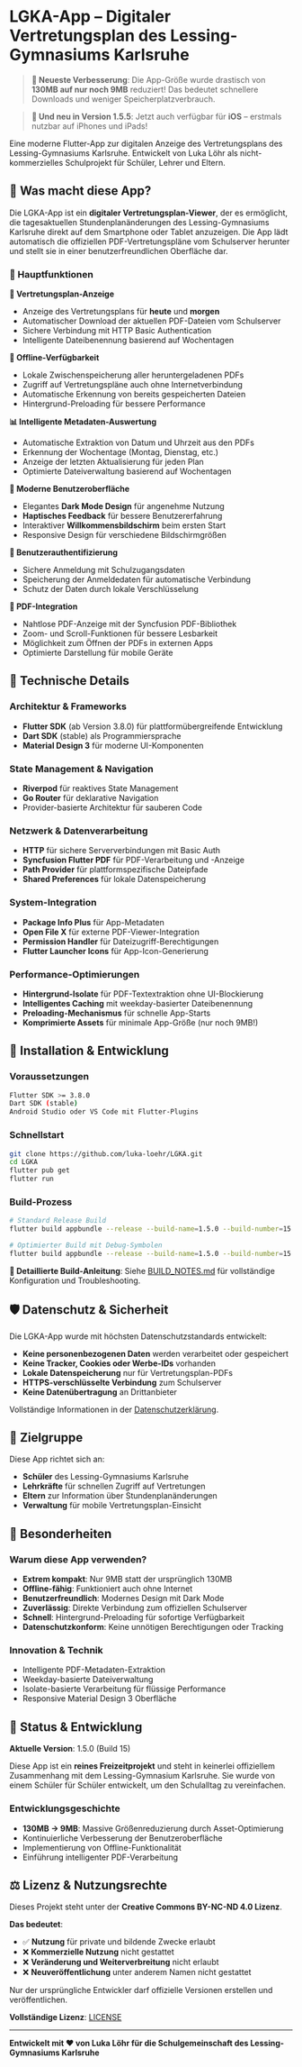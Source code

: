 # LGKA-App – Digitaler Vertretungsplan des Lessing-Gymnasiums Karlsruhe

> **🎉 Neueste Verbesserung**: Die App-Größe wurde drastisch von **130MB auf nur noch 9MB** reduziert! Das bedeutet schnellere Downloads und weniger Speicherplatzverbrauch.  

> **📱 Und neu in Version 1.5.5**: Jetzt auch verfügbar für **iOS** – erstmals nutzbar auf iPhones und iPads!

Eine moderne Flutter-App zur digitalen Anzeige des Vertretungsplans des Lessing-Gymnasiums Karlsruhe. Entwickelt von Luka Löhr als nicht-kommerzielles Schulprojekt für Schüler, Lehrer und Eltern.

## 🤔 Was macht diese App?

Die LGKA-App ist ein **digitaler Vertretungsplan-Viewer**, der es ermöglicht, die tagesaktuellen Stundenplanänderungen des Lessing-Gymnasiums Karlsruhe direkt auf dem Smartphone oder Tablet anzuzeigen. Die App lädt automatisch die offiziellen PDF-Vertretungspläne vom Schulserver herunter und stellt sie in einer benutzerfreundlichen Oberfläche dar.

### 🔑 Hauptfunktionen

**📅 Vertretungsplan-Anzeige**
- Anzeige des Vertretungsplans für **heute** und **morgen**
- Automatischer Download der aktuellen PDF-Dateien vom Schulserver
- Sichere Verbindung mit HTTP Basic Authentication
- Intelligente Dateibenennung basierend auf Wochentagen

**💾 Offline-Verfügbarkeit**
- Lokale Zwischenspeicherung aller heruntergeladenen PDFs
- Zugriff auf Vertretungspläne auch ohne Internetverbindung
- Automatische Erkennung von bereits gespeicherten Dateien
- Hintergrund-Preloading für bessere Performance

**📊 Intelligente Metadaten-Auswertung**
- Automatische Extraktion von Datum und Uhrzeit aus den PDFs
- Erkennung der Wochentage (Montag, Dienstag, etc.)
- Anzeige der letzten Aktualisierung für jeden Plan
- Optimierte Dateiverwaltung basierend auf Wochentagen

**🎨 Moderne Benutzeroberfläche**
- Elegantes **Dark Mode Design** für angenehme Nutzung
- **Haptisches Feedback** für bessere Benutzererfahrung
- Interaktiver **Willkommensbildschirm** beim ersten Start
- Responsive Design für verschiedene Bildschirmgrößen

**🔐 Benutzerauthentifizierung**
- Sichere Anmeldung mit Schulzugangsdaten
- Speicherung der Anmeldedaten für automatische Verbindung
- Schutz der Daten durch lokale Verschlüsselung

**📱 PDF-Integration**
- Nahtlose PDF-Anzeige mit der Syncfusion PDF-Bibliothek
- Zoom- und Scroll-Funktionen für bessere Lesbarkeit
- Möglichkeit zum Öffnen der PDFs in externen Apps
- Optimierte Darstellung für mobile Geräte

## 🤖 Technische Details

### Architektur & Frameworks
- **Flutter SDK** (ab Version 3.8.0) für plattformübergreifende Entwicklung
- **Dart SDK** (stable) als Programmiersprache
- **Material Design 3** für moderne UI-Komponenten

### State Management & Navigation
- **Riverpod** für reaktives State Management
- **Go Router** für deklarative Navigation
- Provider-basierte Architektur für sauberen Code

### Netzwerk & Datenverarbeitung
- **HTTP** für sichere Serververbindungen mit Basic Auth
- **Syncfusion Flutter PDF** für PDF-Verarbeitung und -Anzeige
- **Path Provider** für plattformspezifische Dateipfade
- **Shared Preferences** für lokale Datenspeicherung

### System-Integration
- **Package Info Plus** für App-Metadaten
- **Open File X** für externe PDF-Viewer-Integration
- **Permission Handler** für Dateizugriff-Berechtigungen
- **Flutter Launcher Icons** für App-Icon-Generierung

### Performance-Optimierungen
- **Hintergrund-Isolate** für PDF-Textextraktion ohne UI-Blockierung
- **Intelligentes Caching** mit weekday-basierter Dateibenennung
- **Preloading-Mechanismus** für schnelle App-Starts
- **Komprimierte Assets** für minimale App-Größe (nur noch 9MB!)

## 🚀 Installation & Entwicklung

### Voraussetzungen
```bash
Flutter SDK >= 3.8.0
Dart SDK (stable)
Android Studio oder VS Code mit Flutter-Plugins
```

### Schnellstart
```bash
git clone https://github.com/luka-loehr/LGKA.git
cd LGKA
flutter pub get
flutter run
```

### Build-Prozess
```bash
# Standard Release Build
flutter build appbundle --release --build-name=1.5.0 --build-number=15

# Optimierter Build mit Debug-Symbolen
flutter build appbundle --release --build-name=1.5.0 --build-number=15 --split-debug-info=symbols --obfuscate
```

**🔧 Detaillierte Build-Anleitung**: Siehe [BUILD_NOTES.md](BUILD_NOTES.md) für vollständige Konfiguration und Troubleshooting.

## 🛡️ Datenschutz & Sicherheit

Die LGKA-App wurde mit höchsten Datenschutzstandards entwickelt:

- **Keine personenbezogenen Daten** werden verarbeitet oder gespeichert
- **Keine Tracker, Cookies oder Werbe-IDs** vorhanden
- **Lokale Datenspeicherung** nur für Vertretungsplan-PDFs
- **HTTPS-verschlüsselte Verbindung** zum Schulserver
- **Keine Datenübertragung** an Drittanbieter

Vollständige Informationen in der [Datenschutzerklärung](https://luka-loehr.github.io/LGKA/privacy.html).

## 🎯 Zielgruppe

Diese App richtet sich an:
- **Schüler** des Lessing-Gymnasiums Karlsruhe
- **Lehrkräfte** für schnellen Zugriff auf Vertretungen
- **Eltern** zur Information über Stundenplanänderungen
- **Verwaltung** für mobile Vertretungsplan-Einsicht

## 🌟 Besonderheiten

### Warum diese App verwenden?
- **Extrem kompakt**: Nur 9MB statt der ursprünglich 130MB
- **Offline-fähig**: Funktioniert auch ohne Internet
- **Benutzerfreundlich**: Modernes Design mit Dark Mode
- **Zuverlässig**: Direkte Verbindung zum offiziellen Schulserver
- **Schnell**: Hintergrund-Preloading für sofortige Verfügbarkeit
- **Datenschutzkonform**: Keine unnötigen Berechtigungen oder Tracking

### Innovation & Technik
- Intelligente PDF-Metadaten-Extraktion
- Weekday-basierte Dateiverwaltung
- Isolate-basierte Verarbeitung für flüssige Performance
- Responsive Material Design 3 Oberfläche

## 🔧 Status & Entwicklung

**Aktuelle Version**: 1.5.0 (Build 15)

Diese App ist ein **reines Freizeitprojekt** und steht in keinerlei offiziellem Zusammenhang mit dem Lessing-Gymnasium Karlsruhe. Sie wurde von einem Schüler für Schüler entwickelt, um den Schulalltag zu vereinfachen.

### Entwicklungsgeschichte
- **130MB → 9MB**: Massive Größenreduzierung durch Asset-Optimierung
- Kontinuierliche Verbesserung der Benutzeroberfläche
- Implementierung von Offline-Funktionalität
- Einführung intelligenter PDF-Verarbeitung

## ⚖️ Lizenz & Nutzungsrechte

Dieses Projekt steht unter der **Creative Commons BY-NC-ND 4.0 Lizenz**.

**Das bedeutet**:
- ✅ **Nutzung** für private und bildende Zwecke erlaubt
- ❌ **Kommerzielle Nutzung** nicht gestattet
- ❌ **Veränderung und Weiterverbreitung** nicht erlaubt
- ❌ **Neuveröffentlichung** unter anderem Namen nicht gestattet

Nur der ursprüngliche Entwickler darf offizielle Versionen erstellen und veröffentlichen.

**Vollständige Lizenz**: [LICENSE](LICENSE)

---

**Entwickelt mit ❤️ von Luka Löhr für die Schulgemeinschaft des Lessing-Gymnasiums Karlsruhe**

